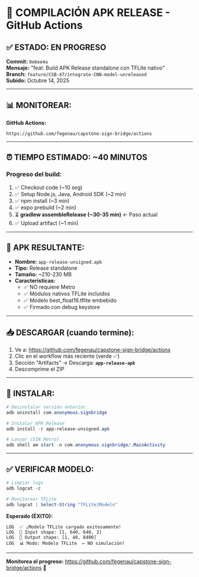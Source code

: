 # 🚀 COMPILACIÓN APK RELEASE - GitHub Actions

## ✅ ESTADO: EN PROGRESO

**Commit:** `0e6ee4a`  
**Mensaje:** "feat: Build APK Release standalone con TFLite nativo"  
**Branch:** `feature/CSB-47/integrate-CNN-model-unreleased`  
**Subido:** Octubre 14, 2025  

---

## 📊 MONITOREAR:

**GitHub Actions:**
```
https://github.com/fegenau/capstone-sign-bridge/actions
```

---

## ⏰ TIEMPO ESTIMADO: ~40 MINUTOS

### Progreso del build:
1. ✅ Checkout code (~10 seg)
2. ✅ Setup Node.js, Java, Android SDK (~2 min)
3. ✅ npm install (~3 min)
4. ✅ expo prebuild (~2 min)
5. ⏳ **gradlew assembleRelease (~30-35 min)** ← Paso actual
6. ✅ Upload artifact (~1 min)

---

## 🎯 APK RESULTANTE:

- **Nombre:** `app-release-unsigned.apk`
- **Tipo:** Release standalone
- **Tamaño:** ~210-230 MB
- **Características:**
  - ✅ NO requiere Metro
  - ✅ Módulos nativos TFLite incluidos
  - ✅ Modelo best_float16.tflite embebido
  - ✅ Firmado con debug keystore

---

## 📥 DESCARGAR (cuando termine):

1. Ve a: https://github.com/fegenau/capstone-sign-bridge/actions
2. Clic en el workflow más reciente (verde ✅)
3. Sección "Artifacts" → Descarga: **`app-release-apk`**
4. Descomprime el ZIP

---

## 📱 INSTALAR:

```powershell
# Desinstalar versión anterior
adb uninstall com.anonymous.signbridge

# Instalar APK Release
adb install -r app-release-unsigned.apk

# Lanzar (SIN Metro)
adb shell am start -n com.anonymous.signbridge/.MainActivity
```

---

## ✅ VERIFICAR MODELO:

```powershell
# Limpiar logs
adb logcat -c

# Monitorear TFLite
adb logcat | Select-String "TFLite|Modelo"
```

**Esperado (ÉXITO):**
```
LOG  ✅ ¡Modelo TFLite cargado exitosamente!
LOG  📐 Input shape: [1, 640, 640, 3]
LOG  📐 Output shape: [1, 40, 8400]
LOG  📊 Modo: Modelo TFLite  ← NO simulación!
```

---

**Monitorea el progreso:** https://github.com/fegenau/capstone-sign-bridge/actions 🚀
